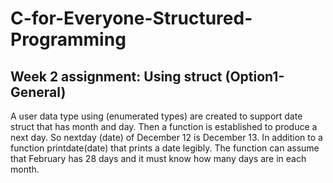 # C-for-Everyone-Structured-Programming
## Week 2 assignment: Using struct (Option1-General)

A user data type using (enumerated types) are created to support date struct that has month and day. Then a function is established to produce a next day.  So nextday (date) of December 12 is December 13. In addition to a function printdate(date) that prints a date legibly. The function can assume that February has 28 days and it must know how many days are in each month.
